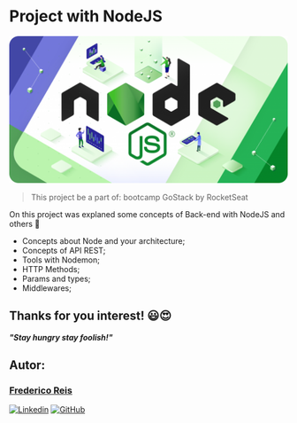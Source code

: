 # Project with NodeJS 
![NodeJS](src/assets/node.png)

> This project be a part of: bootcamp GoStack by RocketSeat

On this project was explaned some concepts of Back-end with NodeJS and others 🧐

* Concepts about Node and your architecture;
* Concepts of API REST;
* Tools with Nodemon;
* HTTP Methods;
* Params and types;
* Middlewares;

## Thanks for you interest! 😃😍

___"Stay hungry stay foolish!"___

## Autor:
### [Frederico Reis](https://github.com/Fred-Reis)
[![Linkedin](https://img.shields.io/badge/LinkedIn-Frederico_Reis-0077B5?logo=linkedin)](https://www.linkedin.com/in/frederico-reis-dev/ "Frederico Reis")
[![GitHub](https://img.shields.io/badge/Fred_Reis-GitHub-000?logo=github)](https://github.com/Fred-Reis "Frederico Reis")